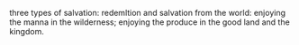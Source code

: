 three types of salvation: redemltion and salvation from the world: enjoying the manna in the wilderness; enjoying the produce in the good land and the kingdom.
